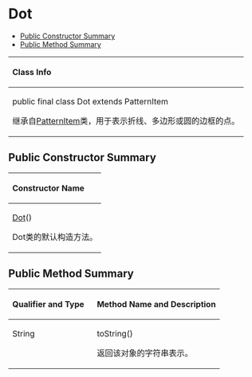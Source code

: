 # Dot<a name="ZH-CN_TOPIC_0000001099341062"></a>

-   [Public Constructor Summary](#section8203820460)
-   [Public Method Summary](#section117020304616)


<a name="table11641mcpsimp"></a>
<table><thead align="left"><tr id="row11645mcpsimp"><th class="cellrowborder" valign="top" width="100%" id="mcps1.1.2.1.1"><p id="p11647mcpsimp"><a name="p11647mcpsimp"></a><a name="p11647mcpsimp"></a>Class Info</p>
</th>
</tr>
</thead>
<tbody><tr id="row11648mcpsimp"><td class="cellrowborder" valign="top" width="100%" headers="mcps1.1.2.1.1 "><p id="p191181022103913"><a name="p191181022103913"></a><a name="p191181022103913"></a>public final class Dot extends PatternItem</p>
<p id="p11650mcpsimp"><a name="p11650mcpsimp"></a><a name="p11650mcpsimp"></a>继承自<a href="patternitem.md">PatternItem</a>类，用于表示折线、多边形或圆的边框的点。</p>
</td>
</tr>
</tbody>
</table>

## Public Constructor Summary<a name="section8203820460"></a>

<a name="table11654mcpsimp"></a>
<table><thead align="left"><tr id="row11658mcpsimp"><th class="cellrowborder" valign="top" width="100%" id="mcps1.1.2.1.1"><p id="p145mcpsimp"><a name="p145mcpsimp"></a><a name="p145mcpsimp"></a>Constructor Name</p>
</th>
</tr>
</thead>
<tbody><tr id="row11661mcpsimp"><td class="cellrowborder" valign="top" width="100%" headers="mcps1.1.2.1.1 "><p id="p11663mcpsimp"><a name="p11663mcpsimp"></a><a name="p11663mcpsimp"></a><a href="dot.md">Dot</a>()</p>
<p id="p283181133513"><a name="p283181133513"></a><a name="p283181133513"></a>Dot类的默认构造方法。</p>
</td>
</tr>
</tbody>
</table>

## Public Method Summary<a name="section117020304616"></a>

<a name="table11665mcpsimp"></a>
<table><thead align="left"><tr id="row11670mcpsimp"><th class="cellrowborder" valign="top" width="40%" id="mcps1.1.3.1.1"><p id="p081120285386"><a name="p081120285386"></a><a name="p081120285386"></a>Qualifier and Type</p>
</th>
<th class="cellrowborder" valign="top" width="60%" id="mcps1.1.3.1.2"><p id="p681112883813"><a name="p681112883813"></a><a name="p681112883813"></a>Method Name and Description</p>
</th>
</tr>
</thead>
<tbody><tr id="row11675mcpsimp"><td class="cellrowborder" valign="top" width="40%" headers="mcps1.1.3.1.1 "><p id="p11677mcpsimp"><a name="p11677mcpsimp"></a><a name="p11677mcpsimp"></a>String</p>
</td>
<td class="cellrowborder" valign="top" width="60%" headers="mcps1.1.3.1.2 "><p id="p11679mcpsimp"><a name="p11679mcpsimp"></a><a name="p11679mcpsimp"></a>toString()</p>
<p id="p59681311205617"><a name="p59681311205617"></a><a name="p59681311205617"></a>返回该对象的字符串表示。</p>
</td>
</tr>
</tbody>
</table>


